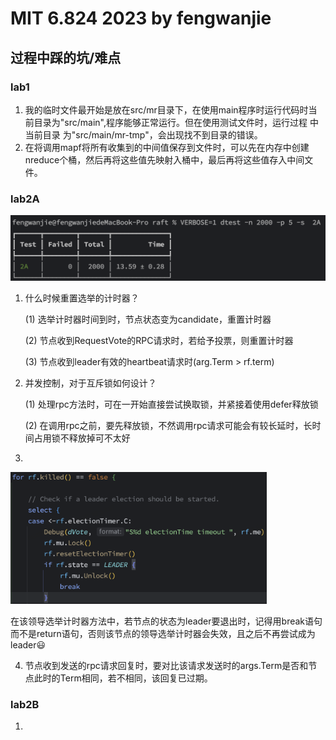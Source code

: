 # MIT 6.824 2023 by fengwanjie
## 过程中踩的坑/难点
### lab1 
1. 我的临时文件最开始是放在src/mr目录下，在使用main程序时运行代码时当前目录为"src/main",程序能够正常运行。但在使用测试文件时，运行过程
中当前目录 为"src/main/mr-tmp"，会出现找不到目录的错误。
2. 在将调用mapf将所有收集到的中间值保存到文件时，可以先在内存中创建nreduce个桶，然后再将这些值先映射入桶中，最后再将这些值存入中间文件。

### lab2A

<img src="https://github.com/fravenx/oss/blob/master/img/%E6%88%AA%E5%B1%8F2023-09-07%2018.24.32.png" alt="截屏2023-09-07 18.24.32" style="zoom:50%;" />

1. 什么时候重置选举的计时器？  

   (1) 选举计时器时间到时，节点状态变为candidate，重置计时器  

   (2) 节点收到RequestVote的RPC请求时，若给予投票，则重置计时器  

   (3) 节点收到leader有效的heartbeat请求时(arg.Term > rf.term)              

2. 并发控制，对于互斥锁如何设计？   

   (1) 处理rpc方法时，可在一开始直接尝试换取锁，并紧接着使用defer释放锁   

   (2) 在调用rpc之前，要先释放锁，不然调用rpc请求可能会有较长延时，长时间占用锁不释放掉可不太好

3. 

<img src="https://github.com/fravenx/oss/blob/master/img/%E6%88%AA%E5%B1%8F2023-09-07%2018.34.58.png" alt="截屏2023-09-07 18.34.58" style="zoom:40%;" />

在该领导选举计时器方法中，若节点的状态为leader要退出时，记得用break语句而不是return语句，否则该节点的领导选举计时器会失效，且之后不再尝试成为leader😃

4. 节点收到发送的rpc请求回复时，要对比该请求发送时的args.Term是否和节点此时的Term相同，若不相同，该回复已过期。

### lab2B
1. 

   

   
